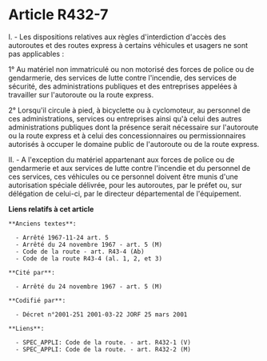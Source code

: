 # Article R432-7

I. - Les dispositions relatives aux règles d'interdiction d'accès des autoroutes et des routes express à certains véhicules
et usagers ne sont pas applicables :

1° Au matériel non immatriculé ou non motorisé des forces de police ou de gendarmerie, des services de lutte contre
l'incendie, des services de sécurité, des administrations publiques et des entreprises appelées à travailler sur l'autoroute
ou la route express.

2° Lorsqu'il circule à pied, à bicyclette ou à cyclomoteur, au personnel de ces administrations, services ou entreprises
ainsi qu'à celui des autres administrations publiques dont la présence serait nécessaire sur l'autoroute ou la route express
et à celui des concessionnaires ou permissionnaires autorisés à occuper le domaine public de l'autoroute ou de la route
express.

II. - A l'exception du matériel appartenant aux forces de police ou de gendarmerie et aux services de lutte contre l'incendie
et du personnel de ces services, ces véhicules ou ce personnel doivent être munis d'une autorisation spéciale délivrée, pour
les autoroutes, par le préfet ou, sur délégation de celui-ci, par le directeur départemental de l'équipement.

**Liens relatifs à cet article**

	**Anciens textes**:

	  - Arrêté 1967-11-24 art. 5
	  - Arrêté du 24 novembre 1967 - art. 5 (M)
	  - Code de la route - art. R43-4 (Ab)
	  - Code de la route R43-4 (al. 1, 2, et 3)

	**Cité par**:

	  - Arrêté du 24 novembre 1967 - art. 5 (M)

	**Codifié par**:

	  - Décret n°2001-251 2001-03-22 JORF 25 mars 2001

	**Liens**:

	  - SPEC_APPLI: Code de la route. - art. R432-1 (V)
	  - SPEC_APPLI: Code de la route. - art. R432-2 (M)
